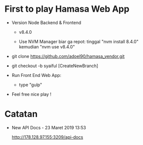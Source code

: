 # First to play Hamasa Web App

* Version Node Backend & Frontend

	- v8.4.0 
    
    - Use NVM Manager biar ga repot: tinggal "nvm install 8.4.0" kemudian "nvm use v8.4.0"


* git clone https://github.com/adoel90/hamasa_vendor.git

* git checkout -b syaiful [CreateNewBranch]

* Run Front End Web App:

	- type "gulp"

* Feel free nice play !


# Catatan

* New API Docs - 23 Maret 2019 13:53

	http://178.128.97.155:3209/api-docs


